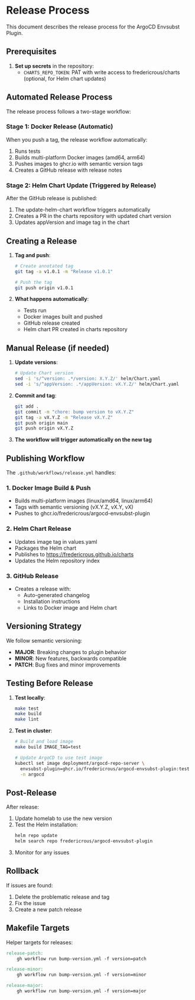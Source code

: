 # Release Process

This document describes the release process for the ArgoCD Envsubst Plugin.

## Prerequisites

1. **Set up secrets** in the repository:
   - `CHARTS_REPO_TOKEN`: PAT with write access to fredericrous/charts (optional, for Helm chart updates)

## Automated Release Process

The release process follows a two-stage workflow:

### Stage 1: Docker Release (Automatic)

When you push a tag, the release workflow automatically:
1. Runs tests
2. Builds multi-platform Docker images (amd64, arm64)
3. Pushes images to ghcr.io with semantic version tags
4. Creates a GitHub release with release notes

### Stage 2: Helm Chart Update (Triggered by Release)

After the GitHub release is published:
1. The update-helm-chart workflow triggers automatically
2. Creates a PR in the charts repository with updated chart version
3. Updates appVersion and image tag in the chart

## Creating a Release

1. **Tag and push**:
   ```bash
   # Create annotated tag
   git tag -a v1.0.1 -m "Release v1.0.1"
   
   # Push the tag
   git push origin v1.0.1
   ```

2. **What happens automatically**:
   - Tests run
   - Docker images built and pushed
   - GitHub release created
   - Helm chart PR created in charts repository

## Manual Release (if needed)

1. **Update versions**:
   ```bash
   # Update Chart version
   sed -i 's/^version: .*/version: X.Y.Z/' helm/Chart.yaml
   sed -i 's/^appVersion: .*/appVersion: vX.Y.Z/' helm/Chart.yaml
   ```

2. **Commit and tag**:
   ```bash
   git add .
   git commit -m "chore: bump version to vX.Y.Z"
   git tag -a vX.Y.Z -m "Release vX.Y.Z"
   git push origin main
   git push origin vX.Y.Z
   ```

3. **The workflow will trigger automatically on the new tag**

## Publishing Workflow

The `.github/workflows/release.yml` handles:

### 1. Docker Image Build & Push
- Builds multi-platform images (linux/amd64, linux/arm64)
- Tags with semantic versioning (vX.Y.Z, vX.Y, vX)
- Pushes to ghcr.io/fredericrous/argocd-envsubst-plugin

### 2. Helm Chart Release
- Updates image tag in values.yaml
- Packages the Helm chart
- Publishes to https://fredericrous.github.io/charts
- Updates the Helm repository index

### 3. GitHub Release
- Creates a release with:
  - Auto-generated changelog
  - Installation instructions
  - Links to Docker image and Helm chart

## Versioning Strategy

We follow semantic versioning:
- **MAJOR**: Breaking changes to plugin behavior
- **MINOR**: New features, backwards compatible
- **PATCH**: Bug fixes and minor improvements

## Testing Before Release

1. **Test locally**:
   ```bash
   make test
   make build
   make lint
   ```

2. **Test in cluster**:
   ```bash
   # Build and load image
   make build IMAGE_TAG=test
   
   # Update ArgoCD to use test image
   kubectl set image deployment/argocd-repo-server \
     envsubst-plugin=ghcr.io/fredericrous/argocd-envsubst-plugin:test \
     -n argocd
   ```

## Post-Release

After release:
1. Update homelab to use the new version
2. Test the Helm installation:
   ```bash
   helm repo update
   helm search repo fredericrous/argocd-envsubst-plugin
   ```
3. Monitor for any issues

## Rollback

If issues are found:
1. Delete the problematic release and tag
2. Fix the issue
3. Create a new patch release

## Makefile Targets

Helper targets for releases:
```makefile
release-patch:
	gh workflow run bump-version.yml -f version=patch

release-minor:
	gh workflow run bump-version.yml -f version=minor

release-major:
	gh workflow run bump-version.yml -f version=major
```